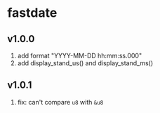 # fastdate

## v1.0.0
1. add format "YYYY-MM-DD hh:mm:ss.000"
2. add display_stand_us() and display_stand_ms()

## v1.0.1
1. fix: can't compare `u8` with `&u8`